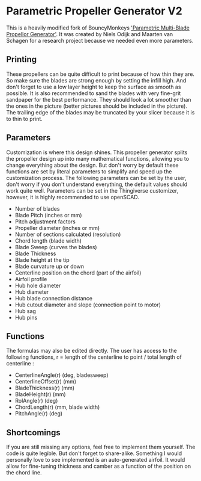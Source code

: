 # Parametric Propeller Generator V2
This is a heavily modified fork of BouncyMonkeys ['Parametric Multi-Blade Propellor Generator'](https://www.thingiverse.com/thing:3506692). It was created by Niels Odijk and Maarten van Schagen for a research project because we needed even more parameters.

## Printing
These propellers can be quite difficult to print because of how thin they are. So make sure the blades are strong enough by setting the infill high. And don't forget to use a low layer height to keep the surface as smooth as possible. It is also recommended to sand the blades with very fine-grit sandpaper for the best performance. They should look a lot smoother than the ones in the picture (better pictures should be included in the picture).
The trailing edge of the blades may be truncated by your slicer because it is to thin to print.

## Parameters
Customization is where this design shines. This propeller generator splits the propeller design up into many mathematical functions, allowing you to change everything about the design. But don't worry by default these functions are set by literal parameters to simplify and speed up the customization process.
The following parameters can be set by the user, don't worry if you don't understand everything, the default values should work quite well. Parameters can be set in the Thingiverse customizer, however, it is highly recommended to use openSCAD.
- Number of blades
- Blade Pitch (inches or mm)
- Pitch adjustment factors
- Propeller diameter (inches or mm)
- Number of sections calculated (resolution)
- Chord length (blade width)
- Blade Sweep (curves the blades)
- Blade Thickness
- Blade height at the tip
- Blade curvature up or down
- Centerline position on the chord (part of the airfoil)
- Airfoil profile
- Hub hole diameter
- Hub diameter
- Hub blade connection distance
- Hub cutout diameter and slope (connection point to motor)
- Hub sag
- Hub pins

## Functions
The formulas may also be edited directly. The user has access to the following functions, r = length of the centerline to point / total length of centerline :
- CenterlineAngle(r)  (deg, bladesweep)
- CenterlineOffset(r)  (mm)
- BladeThickness(r)  (mm)
- BladeHeight(r)  (mm)
- RolAngle(r)  (deg)
- ChordLength(r)  (mm, blade width)
- PitchAngle(r)  (deg)

## Shortcomings
If you are still missing any options, feel free to implement them yourself. The code is quite legible. But don't forget to share-alike.
Something I would personally love to see implemented is an auto-generated airfoil. It would allow for fine-tuning thickness and camber as a function of the position on the chord line.
